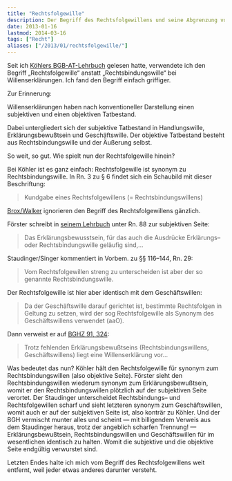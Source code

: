 ```yaml
---
title: "Rechtsfolgewille"
description: Der Begriff des Rechtsfolgewillens und seine Abgrenzung von verwandten Begriffen
date: 2013-01-16
lastmod: 2014-03-16
tags: ["Recht"]
aliases: ["/2013/01/rechtsfolgewille/"]
---
```

Seit ich [Köhlers BGB-AT-Lehrbuch](http://www.amazon.de/BGB-Allgemeiner-Teil-Helmut-K%C3%B6hler/dp/3406625959) gelesen hatte, verwendete ich den Begriff „Rechtsfolgewille“ anstatt „Rechtsbindungswille“ bei Willenserklärungen. Ich fand den Begriff einfach griffiger.

Zur Erinnerung:

Willenserklärungen haben nach konventioneller Darstellung einen subjektiven und einen objektiven Tatbestand.

Dabei untergliedert sich der subjektive Tatbestand in Handlungswille, Erklärungsbewußtsein und Geschäftswille. Der objektive Tatbestand besteht aus Rechtsbindungswille und der Äußerung selbst.

So weit, so gut. Wie spielt nun der Rechtsfolgewille hinein?

Bei Köhler ist es ganz einfach: Rechtsfolgewille ist synonym zu Rechtsbindungswille. In Rn. 3 zu § 6 findet sich ein Schaubild mit dieser Beschriftung:

> Kundgabe eines Rechtsfolgewillens (= Rechtsbindungswillens)

[Brox/Walker](http://www.amazon.de/Allgemeiner-Teil-BGB-Hans-Brox/dp/3800639920) ignorieren den Begriff des Rechtsfolgewillens gänzlich.

Förster schreibt in [seinem Lehrbuch](http://www.amazon.de/Allgemeiner-Teil-BGB-Einf%C3%BChrung-Rechtsgebiet/dp/381149693X) unter Rn. 88 zur subjektiven Seite:

> Das Erklärungsbewusstsein, für das auch die Ausdrücke Erklärungs– oder Rechtsbindungswille geläufig sind,…

Staudinger/Singer kommentiert in Vorbem. zu §§ 116–144, Rn. 29:

> Vom Rechtsfolgewillen streng zu unterscheiden ist aber der so genannte Rechtsbindungswille.

Der Rechtsfolgewille ist hier aber identisch mit dem Geschäftswillen:

> Da der Geschäftswille darauf gerichtet ist, bestimmte Rechtsfolgen in Geltung zu setzen, wird der sog Rechtsfolgewille als Synonym des Geschäftswillens verwendet (aaO).

Dann verweist er auf [BGHZ 91, 324](http://dejure.org/dienste/vernetzung/rechtsprechung?Text=BGHZ%2091,%20324):

> Trotz fehlenden Erklärungsbewußtseins (Rechtsbindungswillens, Geschäftswillens) liegt eine Willenserklärung vor…

Was bedeutet das nun? Köhler hält den Rechtsfolgewille für synonym zum Rechtsbindungswillen (also objektive Seite). Förster sieht den Rechtsbindungswillen wiederum synonym zum Erklärungsbewußtsein, womit er den Rechtsbindungswillen plötzlich auf der subjektiven Seite verortet. Der Staudinger unterscheidet Rechtsbindungs– und Rechtsfolgewillen scharf und sieht letzteren synonym zum Geschäftswillen, womit auch er auf der subjektiven Seite ist, also konträr zu Köhler. Und der BGH vermischt munter alles und scheint — mit billigendem Verweis aus dem Staudinger heraus, trotz der angeblich scharfen Trennung! — Erklärungsbewußtsein, Rechtsbindungswillen und Geschäftswillen für im wesentlichen identisch zu halten. Womit die subjektive und die objektive Seite endgültig verwurstet sind.

Letzten Endes halte ich mich vom Begriff des Rechtsfolgewillens weit entfernt, weil jeder etwas anderes darunter versteht.